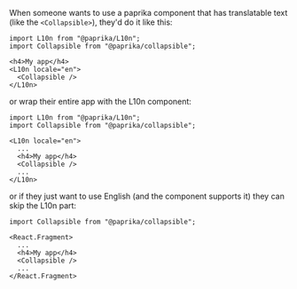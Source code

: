 When someone wants to use a paprika component that has translatable text (like the `<Collapsible>`), they'd do it like this:

```
import L10n from "@paprika/L10n";
import Collapsible from "@paprika/collapsible";

<h4>My app</h4>
<L10n locale="en">
  <Collapsible />
</L10n>
```

or wrap their entire app with the L10n component:

```
import L10n from "@paprika/L10n";
import Collapsible from "@paprika/collapsible";

<L10n locale="en">
  ...
  <h4>My app</h4>
  <Collapsible />
  ...
</L10n>
```

or if they just want to use English (and the component supports it) they can skip the L10n part:

```
import Collapsible from "@paprika/collapsible";

<React.Fragment>
  ...
  <h4>My app</h4>
  <Collapsible />
  ...
</React.Fragment>
```
